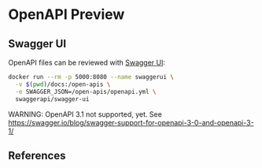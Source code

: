 # OpenAPI Preview

## Swagger UI

OpenAPI files can be reviewed with [Swagger UI](https://swagger.io/tools/swagger-ui/):

```sh
docker run --rm -p 5000:8080 --name swaggerui \
  -v $(pwd)/docs:/open-apis \
  -e SWAGGER_JSON=/open-apis/openapi.yml \
  swaggerapi/swagger-ui
```

WARNING: OpenAPI 3.1 not supported, yet. See https://swagger.io/blog/swagger-support-for-openapi-3-0-and-openapi-3-1/

## References
